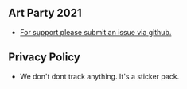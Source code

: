 ## Art Party 2021
  * [For support please submit an issue via github.](https://github.com/alexkoepke/koepke.io/issues)

## Privacy Policy
  * We don't dont track anything. It's a sticker pack.
